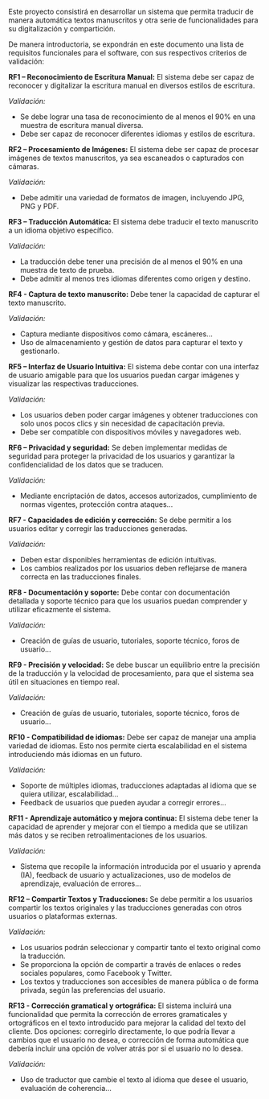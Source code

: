 Este proyecto consistirá en desarrollar un sistema que permita traducir de manera automática textos manuscritos y otra serie de funcionalidades para su digitalización y compartición.

De manera introductoria, se expondrán en este documento una lista de requisitos funcionales para el software, con sus respectivos criterios de validación:

**RF1 – Reconocimiento de Escritura Manual:** El sistema debe ser capaz de reconocer y digitalizar la escritura manual en diversos estilos de escritura.

*Validación:*
- Se debe lograr una tasa de reconocimiento de al menos el 90% en una muestra de escritura manual diversa.
- Debe ser capaz de reconocer diferentes idiomas y estilos de escritura.

**RF2 – Procesamiento de Imágenes:** El sistema debe ser capaz de procesar imágenes de textos manuscritos, ya sea escaneados o capturados con cámaras.

*Validación:*
- Debe admitir una variedad de formatos de imagen, incluyendo JPG, PNG y PDF.

**RF3 – Traducción Automática:** El sistema debe traducir el texto manuscrito a un idioma objetivo específico.

*Validación:*
- La traducción debe tener una precisión de al menos el 90% en una muestra de texto de prueba.
- Debe admitir al menos tres idiomas diferentes como origen y destino.

**RF4 - Captura de texto manuscrito:** Debe tener la capacidad de capturar el texto manuscrito.

*Validación:*
- Captura mediante dispositivos como cámara, escáneres...
- Uso de almacenamiento y gestión de datos para capturar el texto y gestionarlo.

**RF5 – Interfaz de Usuario Intuitiva:** El sistema debe contar con una interfaz de usuario amigable para que los usuarios puedan cargar imágenes y visualizar las respectivas traducciones.

*Validación:*
- Los usuarios deben poder cargar imágenes y obtener traducciones con solo unos pocos clics y sin necesidad de capacitación previa.
- Debe ser compatible con dispositivos móviles y navegadores web.

**RF6 – Privacidad y seguridad:** Se deben implementar medidas de seguridad para proteger la privacidad de los usuarios y garantizar la confidencialidad de los datos que se traducen.

*Validación:*
- Mediante encriptación de datos, accesos autorizados, cumplimiento de normas vigentes, protección contra ataques...

**RF7 - Capacidades de edición y corrección:** Se debe permitir a los usuarios editar y corregir las traducciones generadas.

*Validación:*
- Deben estar disponibles herramientas de edición intuitivas.
- Los cambios realizados por los usuarios deben reflejarse de manera correcta en las traducciones finales.

**RF8 - Documentación y soporte:** Debe contar con documentación detallada y soporte técnico para que los usuarios puedan comprender y utilizar eficazmente el sistema.

*Validación:*
- Creación de guías de usuario, tutoriales, soporte técnico, foros de usuario...

**RF9 - Precisión y velocidad:** Se debe buscar un equilibrio entre la precisión de la traducción y la velocidad de procesamiento, para que el sistema sea útil en situaciones en tiempo real.

*Validación:*
- Creación de guías de usuario, tutoriales, soporte técnico, foros de usuario...

**RF10 - Compatibilidad de idiomas:** Debe ser capaz de manejar una amplia variedad de idiomas. Esto nos permite cierta escalabilidad en el sistema introduciendo más idiomas en un futuro.

*Validación:*
- Soporte de múltiples idiomas, traducciones adaptadas al idioma que se quiera utilizar, escalabilidad...
- Feedback de usuarios que pueden ayudar a corregir errores...

**RF11 - Aprendizaje automático y mejora continua:** El sistema debe tener la capacidad de aprender y mejorar con el tiempo a medida que se utilizan más datos y se reciben retroalimentaciones de los usuarios.

*Validación:*
- Sistema que recopile la información introducida por el usuario y aprenda (IA), feedback de usuario y actualizaciones, uso de modelos de aprendizaje, evaluación de errores...

**RF12 – Compartir Textos y Traducciones:** Se debe permitir a los usuarios compartir los textos originales y las traducciones generadas con otros usuarios o plataformas externas.

*Validación:*
- Los usuarios podrán seleccionar y compartir tanto el texto original como la traducción.
- Se proporciona la opción de compartir a través de enlaces o redes sociales populares, como Facebook y Twitter.
- Los textos y traducciones son accesibles de manera pública o de forma privada, según las preferencias del usuario.

**RF13 - Corrección gramatical y ortográfica:** El sistema incluirá una funcionalidad que permita la corrección de errores gramaticales y ortográficos en el texto introducido para mejorar la calidad del texto del cliente. Dos opciones: corregirlo directamente, lo que podría llevar a cambios que el usuario no desea, o corrección de forma automática que debería incluir una opción de volver atrás por si el usuario no lo desea.

*Validación:*
- Uso de traductor que cambie el texto al idioma que desee el usuario, evaluación de coherencia...
